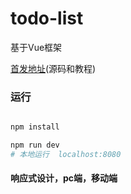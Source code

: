 # todo-list
基于Vue框架

[首发地址](https://github.com/liangxiaojuan/vue-todos)(源码和教程)

### 运行
``` bash

npm install

npm run dev
# 本地运行  localhost:8080

```

#### 响应式设计，pc端，移动端
